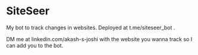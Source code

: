 # SiteSeer

My bot to track changes in websites. Deployed at t.me/siteseer_bot .

DM me at linkedin.com/akash-s-joshi with the website you wanna track so I can add you to the bot.